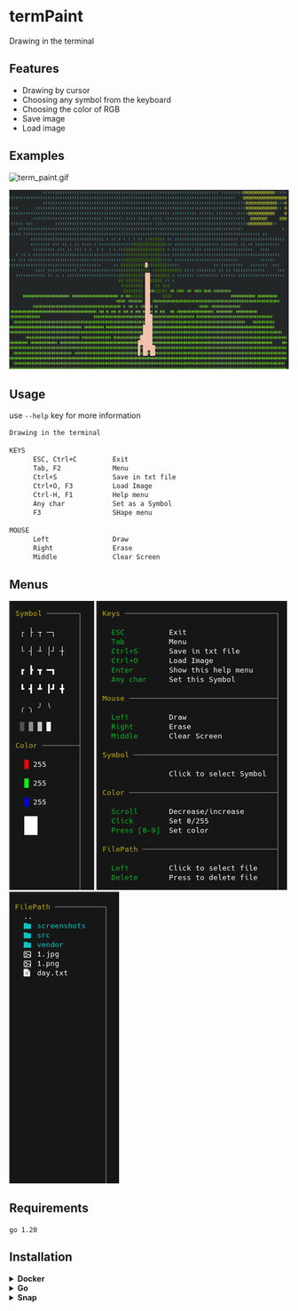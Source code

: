 # termPaint
Drawing in the terminal

## Features
- Drawing by cursor
- Choosing any symbol from the keyboard
- Choosing the color of RGB
- Save image
- Load image

## Examples

![term_paint.gif](screenshots/term_paint.gif)

![2023-07-09_12-02.png](screenshots/2023-07-09_12-02.png)

## Usage
use `--help` key for more information
```
Drawing in the terminal

KEYS
      ESC, Ctrl+C         Exit
      Tab, F2             Menu
      Ctrl+S              Save in txt file
      Ctrl+O, F3          Load Image
      Ctrl-H, F1          Help menu
      Any char            Set as a Symbol
      F3                  SHape menu

MOUSE
      Left                Draw
      Right               Erase
      Middle              Clear Screen
```

## Menus

![menu.png](screenshots/menu.png)   ![helpMenu.png](screenshots/helpMenu.png)   ![file.png](screenshots/file.png)


## Requirements
```agsl
go 1.20
```

## Installation

<details>
  <summary><b>Docker</b></summary>

```bash
docker run -ti artemiy88/termpaint
```
</details>

<details>
  <summary><b>Go</b></summary>

```bash
go install github.com/14Artemiy88/termPaint@latest
```
Make sure the Go executables directory ($GOPATH/bin) is added to your PATH environment variable. You can achieve this using the following command:
```bash
export PATH=$PATH:$(go env GOPATH)/bin
```
#### Usage
```bash
termPaint
```
</details>

<details>
  <summary><b>Snap</b></summary>

```bash
sudo snap install --beta termpaint
```
#### Usage
```bash
termpaint
```
</details>


